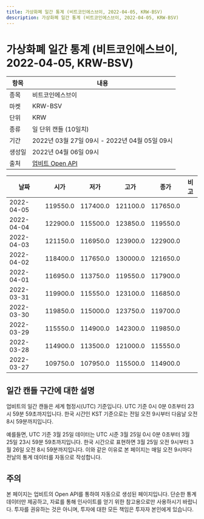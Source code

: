 ```yaml
---
title: 가상화폐 일간 통계 (비트코인에스브이, 2022-04-05, KRW-BSV)
description: 가상화폐 일간 통계 (비트코인에스브이, 2022-04-05, KRW-BSV)
---
```



가상화폐 일간 통계 (비트코인에스브이, 2022-04-05, KRW-BSV)
===

|항목|내용|
|--|--|
|종목|비트코인에스브이|
|마켓|KRW-BSV|
|단위|KRW|
|종류|일 단위 캔들 (10일치)|
|기간|2022년 03월 27일 09시 - 2022년 04월 05일 09시|
|생성일|2022년 04월 06일 09시|
|출처|[업비트 Open API](https://docs.upbit.com)|


|날짜|시가|저가|고가|종가|비고|
|--|--|--|--|--|--|
|2022-04-05|119550.0|117400.0|121100.0|117650.0|    |
|2022-04-04|122900.0|115500.0|123850.0|119550.0|    |
|2022-04-03|121150.0|116950.0|123900.0|122900.0|    |
|2022-04-02|118400.0|117650.0|130000.0|121650.0|    |
|2022-04-01|116950.0|113750.0|119550.0|117900.0|    |
|2022-03-31|119900.0|115550.0|123100.0|116850.0|    |
|2022-03-30|119850.0|115000.0|123750.0|119700.0|    |
|2022-03-29|115550.0|114900.0|142300.0|119850.0|    |
|2022-03-28|114900.0|113500.0|121000.0|115550.0|    |
|2022-03-27|109750.0|107950.0|115500.0|114900.0|    |


일간 캔들 구간에 대한 설명
---


업비트의 일간 캔들은 세계 협정시(UTC) 기준입니다. 
UTC 기준 0시 0분 0초부터 23시 59분 59초까지입니다. 
한국 시간인 KST 기준으로는 전일 오전 9시부터 다음날 오전 8시 59분까지입니다. 


예를들면, UTC 기준 3월 25일 데이터는 UTC 시준 3월 25일 0시 0분 0초부터 3월 25일 23시 59분 59초까지입니다. 
한국 시간으로 표현하면 3월 25일 오전 9시부터 3월 26일 오전 8시 59분까지입니다. 
이와 같은 이유로 본 페이지는 매일 오전 9시마다 전날의 통계 데이터를 자동으로 작성합니다. 


주의
---


본 페이지는 업비트의 Open API를 통하여 자동으로 생성된 페이지입니다. 
단순한 통계 데이터만 제공하고, 자료를 통해 인사이트를 얻기 위한 참고용으로만 사용하시기 바랍니다. 
투자를 권유하는 것은 아니며, 투자에 대한 모든 책임은 투자자 본인에게 있습니다. 
